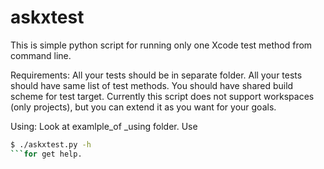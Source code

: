 # askxtest

This is simple python script for running only one Xcode test method from command line.

Requirements:
  All your tests should be in separate folder. All your tests should have same list of test methods. You should have shared build scheme for test target. Currently this script does not support workspaces (only projects), but you can extend it as you want for your goals.
  
Using:
  Look at examlple_of _using folder. Use 
  ```bash
  $ ./askxtest.py -h
  ```for get help.
